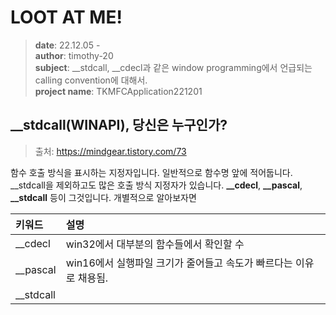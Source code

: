 # LOOT AT ME!

> **date**: 22.12.05 - <br>
> **author**: timothy-20 <br>
> **subject**: __stdcall, __cdecl과 같은 window programming에서 언급되는 calling convention에 대해서.<br>
> **project name**: TKMFCApplication221201

__stdcall(WINAPI), 당신은 누구인가?
---
> 출처: https://mindgear.tistory.com/73

함수 호출 방식을 표시하는 지정자입니다. 일반적으로 함수명 앞에 적어둡니다. __stdcall을 제외하고도 많은 호출 방식 지정자가 있습니다.
**__cdecl**, **__pascal**, **__stdcall** 등이 그것입니다. 개별적으로 알아보자면

| 키워드       | 설명                                      |
|:----------|:----------------------------------------|
| __cdecl   | win32에서 대부분의 함수들에서 확인할 수                |
| __pascal  | win16에서 실행파일 크기가 줄어들고 속도가 빠르다는 이유로 채용됨. |
| __stdcall |                                         |
